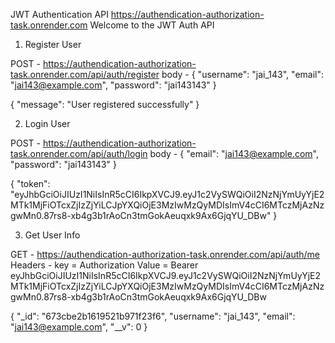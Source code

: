 JWT Authentication API 
https://authendication-authorization-task.onrender.com
Welcome to the JWT Auth API

1. Register User
   
POST - https://authendication-authorization-task.onrender.com/api/auth/register
body - {
  "username": "jai_143",
  "email": "jai143@example.com",
  "password": "jai143143"
}

{
    "message": "User registered successfully"
}

2. Login User
   
POST - https://authendication-authorization-task.onrender.com/api/auth/login
body - {
  "email": "jai143@example.com",
  "password": "jai143143"
}

{
    "token": "eyJhbGciOiJIUzI1NiIsInR5cCI6IkpXVCJ9.eyJ1c2VySWQiOiI2NzNjYmUyYjE2MTk1MjFiOTcxZjIzZjYiLCJpYXQiOjE3MzIwMzQyMDIsImV4cCI6MTczMjAzNzgwMn0.87rs8-xb4g3b1rAoCn3tmGokAeuqxk9Ax6GjqYU_DBw"
}

3. Get User Info
   
GET - https://authendication-authorization-task.onrender.com/api/auth/me
Headers - 
key = Authorization Value = Bearer eyJhbGciOiJIUzI1NiIsInR5cCI6IkpXVCJ9.eyJ1c2VySWQiOiI2NzNjYmUyYjE2MTk1MjFiOTcxZjIzZjYiLCJpYXQiOjE3MzIwMzQyMDIsImV4cCI6MTczMjAzNzgwMn0.87rs8-xb4g3b1rAoCn3tmGokAeuqxk9Ax6GjqYU_DBw

{
    "_id": "673cbe2b1619521b971f23f6",
    "username": "jai_143",
    "email": "jai143@example.com",
    "__v": 0
}
